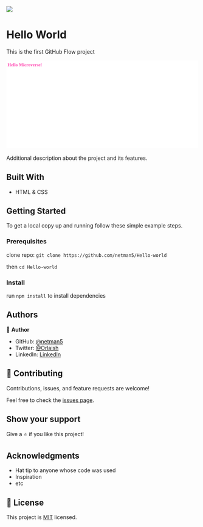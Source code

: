 ![](https://img.shields.io/badge/Microverse-blueviolet)

# Hello World

This is the first GitHub Flow project

![screenshot](./micro.png)

Additional description about the project and its features.

## Built With

- HTML & CSS

## Getting Started

To get a local copy up and running follow these simple example steps.

### Prerequisites

clone repo: `git clone https://github.com/netman5/Hello-world`

then
`cd Hello-world`

### Install

run `npm install` to install dependencies

## Authors

👤 **Author**

- GitHub: [@netman5](https://github.com/netman5)
- Twitter: [@Orlaish](https://twitter.com/Orlaish)
- LinkedIn: [LinkedIn](https://www.linkedin.com/in/ola-ishola/)

## 🤝 Contributing

Contributions, issues, and feature requests are welcome!

Feel free to check the [issues page](../../issues/).

## Show your support

Give a ⭐️ if you like this project!

## Acknowledgments

- Hat tip to anyone whose code was used
- Inspiration
- etc

## 📝 License

This project is [MIT](./MIT.md) licensed.
